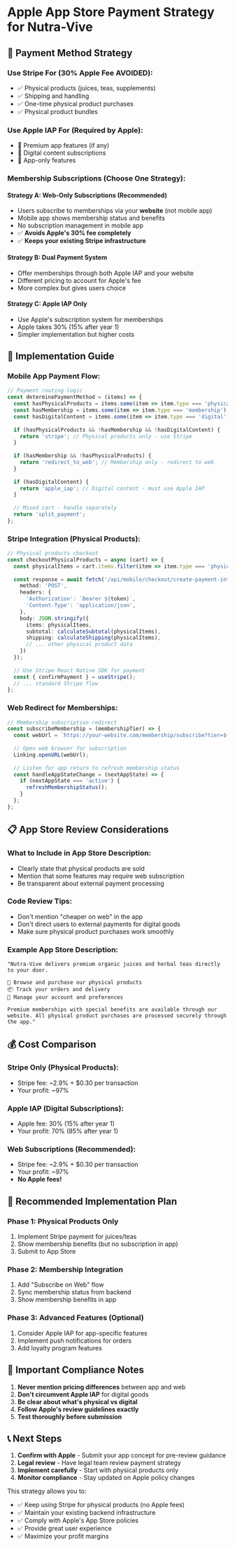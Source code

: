 # Apple App Store Payment Strategy for Nutra-Vive

## 🎯 **Payment Method Strategy**

### **Use Stripe For (30% Apple Fee AVOIDED):**
- ✅ Physical products (juices, teas, supplements)
- ✅ Shipping and handling
- ✅ One-time physical product purchases
- ✅ Physical product bundles

### **Use Apple IAP For (Required by Apple):**
- 🍎 Premium app features (if any)
- 🍎 Digital content subscriptions
- 🍎 App-only features

### **Membership Subscriptions (Choose One Strategy):**

#### **Strategy A: Web-Only Subscriptions (Recommended)**
- Users subscribe to memberships via your **website** (not mobile app)
- Mobile app shows membership status and benefits
- No subscription management in mobile app
- ✅ **Avoids Apple's 30% fee completely**
- ✅ **Keeps your existing Stripe infrastructure**

#### **Strategy B: Dual Payment System**
- Offer memberships through both Apple IAP and your website
- Different pricing to account for Apple's fee
- More complex but gives users choice

#### **Strategy C: Apple IAP Only**
- Use Apple's subscription system for memberships
- Apple takes 30% (15% after year 1)
- Simpler implementation but higher costs

## 🔧 **Implementation Guide**

### **Mobile App Payment Flow:**

```typescript
// Payment routing logic
const determinePaymentMethod = (items) => {
  const hasPhysicalProducts = items.some(item => item.type === 'physical');
  const hasMembership = items.some(item => item.type === 'membership');
  const hasDigitalContent = items.some(item => item.type === 'digital');
  
  if (hasPhysicalProducts && !hasMembership && !hasDigitalContent) {
    return 'stripe'; // Physical products only - use Stripe
  }
  
  if (hasMembership && !hasPhysicalProducts) {
    return 'redirect_to_web'; // Membership only - redirect to web
  }
  
  if (hasDigitalContent) {
    return 'apple_iap'; // Digital content - must use Apple IAP
  }
  
  // Mixed cart - handle separately
  return 'split_payment';
};
```

### **Stripe Integration (Physical Products):**
```typescript
// Physical products checkout
const checkoutPhysicalProducts = async (cart) => {
  const physicalItems = cart.items.filter(item => item.type === 'physical');
  
  const response = await fetch('/api/mobile/checkout/create-payment-intent', {
    method: 'POST',
    headers: {
      'Authorization': `Bearer ${token}`,
      'Content-Type': 'application/json',
    },
    body: JSON.stringify({
      items: physicalItems,
      subtotal: calculateSubtotal(physicalItems),
      shipping: calculateShipping(physicalItems),
      // ... other physical product data
    })
  });
  
  // Use Stripe React Native SDK for payment
  const { confirmPayment } = useStripe();
  // ... standard Stripe flow
};
```

### **Web Redirect for Memberships:**
```typescript
// Membership subscription redirect
const subscribeMembership = (membershipTier) => {
  const webUrl = `https://your-website.com/membership/subscribe?tier=${membershipTier}&return_app=true`;
  
  // Open web browser for subscription
  Linking.openURL(webUrl);
  
  // Listen for app return to refresh membership status
  const handleAppStateChange = (nextAppState) => {
    if (nextAppState === 'active') {
      refreshMembershipStatus();
    }
  };
};
```

## 📋 **App Store Review Considerations**

### **What to Include in App Store Description:**
- Clearly state that physical products are sold
- Mention that some features may require web subscription
- Be transparent about external payment processing

### **Code Review Tips:**
- Don't mention "cheaper on web" in the app
- Don't direct users to external payments for digital goods
- Make sure physical product purchases work smoothly

### **Example App Store Description:**
```
"Nutra-Vive delivers premium organic juices and herbal teas directly to your door. 

🧃 Browse and purchase our physical products
📦 Track your orders and delivery
🎯 Manage your account and preferences

Premium memberships with special benefits are available through our website. All physical product purchases are processed securely through the app."
```

## 💰 **Cost Comparison**

### **Stripe Only (Physical Products):**
- Stripe fee: ~2.9% + $0.30 per transaction
- Your profit: ~97%

### **Apple IAP (Digital Subscriptions):**
- Apple fee: 30% (15% after year 1)
- Your profit: 70% (85% after year 1)

### **Web Subscriptions (Recommended):**
- Stripe fee: ~2.9% + $0.30 per transaction
- Your profit: ~97%
- **No Apple fees!**

## 🎯 **Recommended Implementation Plan**

### **Phase 1: Physical Products Only**
1. Implement Stripe payment for juices/teas
2. Show membership benefits (but no subscription in app)
3. Submit to App Store

### **Phase 2: Membership Integration**
1. Add "Subscribe on Web" flow
2. Sync membership status from backend
3. Show membership benefits in app

### **Phase 3: Advanced Features (Optional)**
1. Consider Apple IAP for app-specific features
2. Implement push notifications for orders
3. Add loyalty program features

## 🚨 **Important Compliance Notes**

1. **Never mention pricing differences** between app and web
2. **Don't circumvent Apple IAP** for digital goods
3. **Be clear about what's physical vs digital**
4. **Follow Apple's review guidelines exactly**
5. **Test thoroughly before submission**

## 📞 **Next Steps**

1. **Confirm with Apple** - Submit your app concept for pre-review guidance
2. **Legal review** - Have legal team review payment strategy
3. **Implement carefully** - Start with physical products only
4. **Monitor compliance** - Stay updated on Apple policy changes

This strategy allows you to:
- ✅ Keep using Stripe for physical products (no Apple fees)
- ✅ Maintain your existing backend infrastructure
- ✅ Comply with Apple's App Store policies
- ✅ Provide great user experience
- ✅ Maximize your profit margins